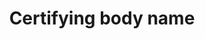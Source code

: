 ---
title: 'Certifying body name'
field: 'is.certifyingBody.name'
slug: 'is-certifyingbody-name'
description: 'Entity assuring/assessing the status and performance of a certificate holder/owner'
required: False
vocabulary: 'vocabulary.txt'
module: 'Assurance'
cluster: 'Certification'
policy: 'Controlled value. Single value only.'
layout: 'home'
---